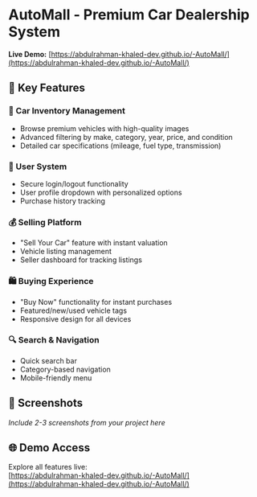# AutoMall - Premium Car Dealership System

**Live Demo:** [https://abdulrahman-khaled-dev.github.io/-AutoMall/](https://abdulrahman-khaled-dev.github.io/-AutoMall/)

## 🚀 Key Features

### 🛒 Car Inventory Management
- Browse premium vehicles with high-quality images
- Advanced filtering by make, category, year, price, and condition
- Detailed car specifications (mileage, fuel type, transmission)

### 🔐 User System
- Secure login/logout functionality
- User profile dropdown with personalized options
- Purchase history tracking

### 💰 Selling Platform
- "Sell Your Car" feature with instant valuation
- Vehicle listing management
- Seller dashboard for tracking listings

### 🛍️ Buying Experience
- "Buy Now" functionality for instant purchases
- Featured/new/used vehicle tags
- Responsive design for all devices

### 🔍 Search & Navigation
- Quick search bar
- Category-based navigation
- Mobile-friendly menu

## 📱 Screenshots
*Include 2-3 screenshots from your project here*

## 🌐 Demo Access
Explore all features live:  
[https://abdulrahman-khaled-dev.github.io/-AutoMall/](https://abdulrahman-khaled-dev.github.io/-AutoMall/)

